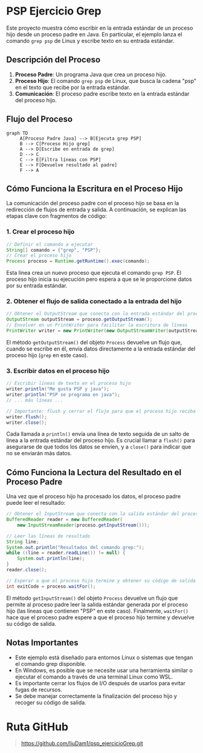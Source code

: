 # PSP Ejercicio Grep

Este proyecto muestra cómo escribir en la entrada estándar de un proceso hijo desde un proceso padre en Java. En particular, el ejemplo lanza el comando `grep psp` de Linux y escribe texto en su entrada estándar.

## Descripción del Proceso

1. **Proceso Padre**: Un programa Java que crea un proceso hijo.
2. **Proceso Hijo**: El comando `grep psp` de Linux, que busca la cadena "psp" en el texto que recibe por la entrada estándar.
3. **Comunicación**: El proceso padre escribe texto en la entrada estándar del proceso hijo.

## Flujo del Proceso

```mermaid
graph TD 
     A[Proceso Padre Java] --> B[Ejecuta grep PSP] 
     B --> C[Proceso Hijo grep] 
     A --> D[Escribe en entrada de grep] 
     D --> C 
     C --> E[Filtra líneas con PSP] 
     E --> F[Devuelve resultado al padre] 
     F --> A 
```

## Cómo Funciona la Escritura en el Proceso Hijo

La comunicación del proceso padre con el proceso hijo se basa en la redirección de flujos de entrada y salida. A continuación, se explican las etapas clave con fragmentos de código:

### 1. Crear el proceso hijo

```java
// Definir el comando a ejecutar
String[] comando = {"grep", "PSP"};
// Crear el proceso hijo
Process proceso = Runtime.getRuntime().exec(comando);
```

Esta línea crea un nuevo proceso que ejecuta el comando `grep PSP`. El proceso hijo inicia su ejecución pero espera a que se le proporcione datos por su entrada estándar.

### 2. Obtener el flujo de salida conectado a la entrada del hijo

```java
// Obtener el OutputStream que conecta con la entrada estándar del proceso hijo
OutputStream outputStream = proceso.getOutputStream();
// Envolver en un PrintWriter para facilitar la escritura de líneas
PrintWriter writer = new PrintWriter(new OutputStreamWriter(outputStream));
```

El método `getOutputStream()` del objeto `Process` devuelve un flujo que, cuando se escribe en él, envía datos directamente a la entrada estándar del proceso hijo (`grep` en este caso).

### 3. Escribir datos en el proceso hijo

```java
// Escribir líneas de texto en el proceso hijo
writer.println("Me gusta PSP y java");
writer.println("PSP se programa en java");
// ... más líneas ...

// Importante: flush y cerrar el flujo para que el proceso hijo reciba todos los datos
writer.flush();
writer.close();
```

Cada llamada a `println()` envía una línea de texto seguida de un salto de línea a la entrada estándar del proceso hijo. Es crucial llamar a `flush()` para asegurarse de que todos los datos se envíen, y a `close()` para indicar que no se enviarán más datos.

## Cómo Funciona la Lectura del Resultado en el Proceso Padre

Una vez que el proceso hijo ha procesado los datos, el proceso padre puede leer el resultado:

```java
// Obtener el InputStream que conecta con la salida estándar del proceso hijo
BufferedReader reader = new BufferedReader(
    new InputStreamReader(proceso.getInputStream()));

// Leer las líneas de resultado
String line;
System.out.println("Resultados del comando grep:");
while ((line = reader.readLine()) != null) {
    System.out.println(line);
}
reader.close();

// Esperar a que el proceso hijo termine y obtener su código de salida
int exitCode = proceso.waitFor();
```

El método `getInputStream()` del objeto `Process` devuelve un flujo que permite al proceso padre leer la salida estándar generada por el proceso hijo (las líneas que contienen "PSP" en este caso). Finalmente, `waitFor()` hace que el proceso padre espere a que el proceso hijo termine y devuelve su código de salida.


## Notas Importantes

- Este ejemplo está diseñado para entornos Linux o sistemas que tengan el comando grep disponible.
- En Windows, es posible que se necesite usar una herramienta similar o ejecutar el comando a través de una terminal Linux como WSL.
- Es importante cerrar los flujos de I/O después de usarlos para evitar fugas de recursos.
- Se debe manejar correctamente la finalización del proceso hijo y recoger su código de salida.

# Ruta GitHub
> https://github.com/liuDam1/psp_ejercicioGrep.git 
